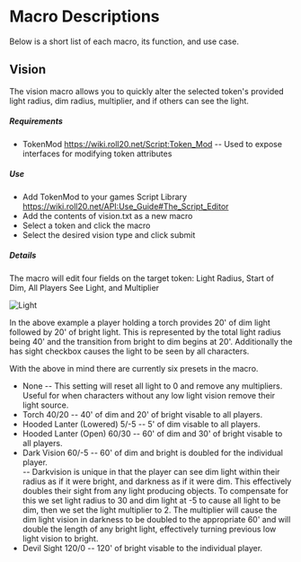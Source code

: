 # Macro Descriptions

Below is a short list of each macro, its function, and use case.

## Vision
The vision macro allows you to quickly alter the selected token's provided light radius, dim radius, multiplier, and if others can see the light.
##### Requirements
- TokenMod https://wiki.roll20.net/Script:Token_Mod
-- Used to expose interfaces for modifying token attributes
##### Use
- Add TokenMod to your games Script Library https://wiki.roll20.net/API:Use_Guide#The_Script_Editor
- Add the contents of vision.txt as a new macro
- Select a token and click the macro
- Select the desired vision type and click submit
##### Details
The macro will edit four fields on the target token: Light Radius, Start of Dim, All Players See Light, and Multiplier

![Light](https://i.imgur.com/Mo8sb3o.png)

In the above example a player holding a torch provides 20' of dim light followed by 20' of bright light.  This is represented by the total light radius being 40' and the transition from bright to dim begins at 20'.  Additionally the has sight checkbox causes the light to be seen by all characters.

With the above in mind there are currently six presets in the macro.
- None
-- This setting will reset all light to 0 and remove any multipliers.  Useful for when characters without any low light vision remove their light source.
- Torch 40/20
-- 40' of dim and 20' of bright visable to all players.
- Hooded Lanter (Lowered) 5/-5
-- 5' of dim visable to all players.
- Hooded Lanter (Open) 60/30
-- 60' of dim and 30' of bright visable to all players.
- Dark Vision 60/-5
-- 60' of dim and bright is doubled for the individual player.  
-- Darkvision is unique in that the player can see dim light within their radius as if it were bright, and darkness as if it were dim.  This effectively doubles their sight from any light producing objects.  To compensate for this we set light radius to 30 and dim light at -5 to cause all light to be dim, then we set the light multiplier to 2.  The multiplier will cause the dim light vision in darkness to be doubled to the appropriate 60' and will double the length of any bright light, effectively turning previous low light vision to bright.
- Devil Sight 120/0
-- 120' of bright visable to the individual player.
